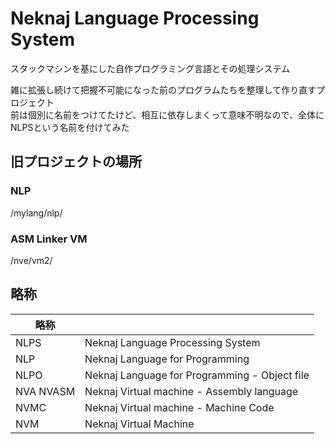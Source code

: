 # Neknaj Language Processing System

スタックマシンを基にした自作プログラミング言語とその処理システム

雑に拡張し続けて把握不可能になった前のプログラムたちを整理して作り直すプロジェクト  
前は個別に名前をつけてたけど、相互に依存しまくって意味不明なので、全体にNLPSという名前を付けてみた  

## 旧プロジェクトの場所
### NLP
/mylang/nlp/
### ASM Linker VM
/nve/vm2/

## 略称
| 略称 | |
| -- | -- |
| NLPS | Neknaj Language Processing System |
| NLP | Neknaj Language for Programming |
| NLPO | Neknaj Language for Programming - Object file |
| NVA NVASM | Neknaj Virtual machine - Assembly language |
| NVMC | Neknaj Virtual machine - Machine Code |
| NVM | Neknaj Virtual Machine |